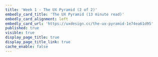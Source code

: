 ```yaml
---
title: 'Week 1 - The UX Pyramid (2 of 2)'
embedly_card_title: 'The UX Pyramid (13 minute read)'
embedly_card_alignment: left
embedly_card_url: 'https://uxdesign.cc/the-ux-pyramid-1e74ea61d95'
published: true
visible: true
display_page_title: true
display_page_title_link: true
cache_enable: false
---
```

